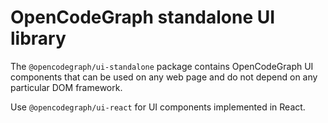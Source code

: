 # OpenCodeGraph standalone UI library

The `@opencodegraph/ui-standalone` package contains OpenCodeGraph UI components that can be used on any web page and do not depend on any particular DOM framework.

Use `@opencodegraph/ui-react` for UI components implemented in React.
